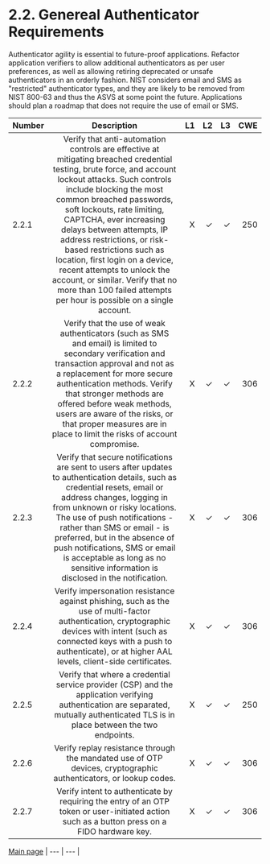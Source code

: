 # 2.2. Genereal Authenticator Requirements
Authenticator agility is essential to future-proof applications. Refactor application verifiers to allow additional authenticators as per user preferences, as well as allowing retiring deprecated or unsafe authenticators in an orderly fashion.
NIST considers email and SMS as "restricted" authenticator types, and they are likely to be removed from NIST 800-63 and thus the ASVS at some point the future. Applications should plan a roadmap that does not require the use of email or SMS.


| Number       | Description     | L1    		| L2         | L3 		   | CWE		|
| :------------- | :----------: | -----------: | -----------:|-----------:| -----------:|
| 2.2.1 | Verify that anti-automation controls are effective at mitigating breached credential testing, brute force, and account lockout attacks. Such controls include blocking the most common breached passwords, soft lockouts, rate limiting, CAPTCHA, ever increasing delays between attempts, IP address restrictions, or risk-based restrictions such as location, first login on a device, recent attempts to unlock the account, or similar. Verify that no more than 100 failed attempts per hour is possible on a single account.| X	 | ✓   | ✓   | 250 |
|  2.2.2 | Verify that the use of weak authenticators (such as SMS and email) is limited to secondary verification and transaction approval and not as a replacement for more secure authentication methods. Verify that stronger methods are offered before weak methods, users are aware of the risks, or that proper measures are in place to limit the risks of account compromise. | X	 | ✓   | ✓   | 306 |
|  2.2.3 | Verify that secure notifications are sent to users after updates to authentication details, such as credential resets, email or address changes, logging in from unknown or risky locations. The use of push notifications - rather than SMS or email - is preferred, but in the absence of push notifications, SMS or email is acceptable as long as no sensitive information is disclosed in the notification.| X	 | ✓   | ✓   | 306 |
|  2.2.4 | Verify impersonation resistance against phishing, such as the use of multi-factor authentication, cryptographic devices with intent (such as connected keys with a push to authenticate), or at higher AAL levels, client-side certificates. | X	 | ✓   | ✓   | 306 |
| 2.2.5 | Verify that where a credential service provider (CSP) and the application verifying authentication are separated, mutually authenticated TLS is in place between the two endpoints.| X	 | ✓   | ✓   | 250 |
|  2.2.6 | Verify replay resistance through the mandated use of OTP devices, cryptographic authenticators, or lookup codes. | X	 | ✓   | ✓   | 306 |
|  2.2.7 | Verify intent to authenticate by requiring the entry of an OTP token or user-initiated action such as a button press on a FIDO hardware key.| X	 | ✓   | ✓   | 306 |


[Main page](../README.md) 
| --- | --- |
